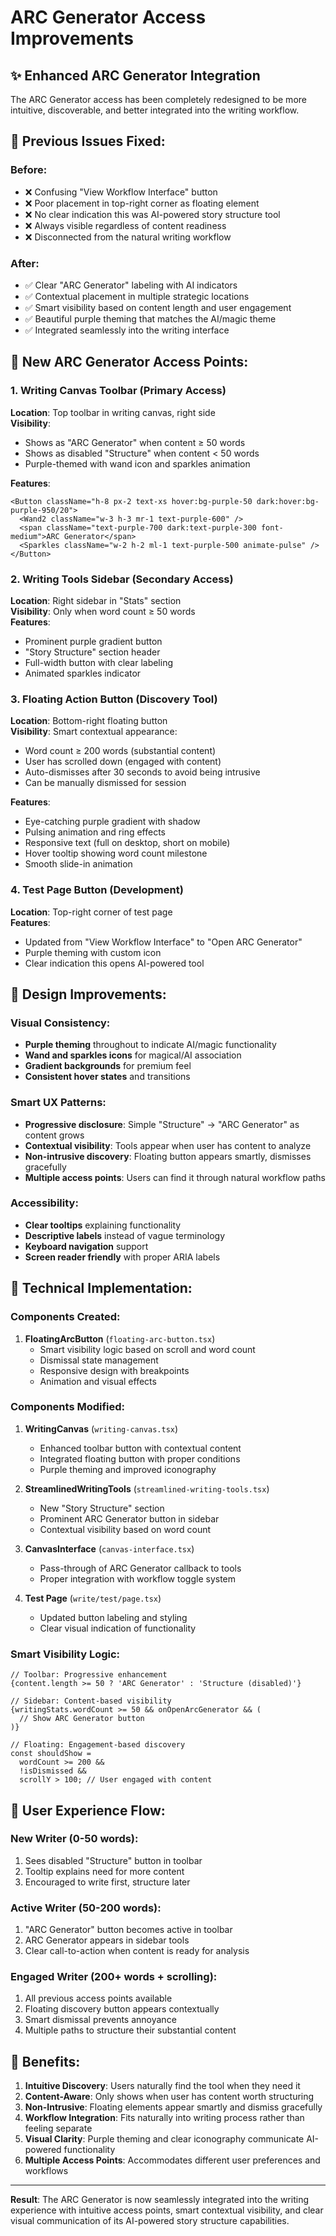 # ARC Generator Access Improvements

## ✨ **Enhanced ARC Generator Integration**

The ARC Generator access has been completely redesigned to be more intuitive, discoverable, and better integrated into the writing workflow.

## 🔄 **Previous Issues Fixed:**

### **Before:**
- ❌ Confusing "View Workflow Interface" button
- ❌ Poor placement in top-right corner as floating element
- ❌ No clear indication this was AI-powered story structure tool
- ❌ Always visible regardless of content readiness
- ❌ Disconnected from the natural writing workflow

### **After:**
- ✅ Clear "ARC Generator" labeling with AI indicators
- ✅ Contextual placement in multiple strategic locations
- ✅ Smart visibility based on content length and user engagement
- ✅ Beautiful purple theming that matches the AI/magic theme
- ✅ Integrated seamlessly into the writing interface

## 🎯 **New ARC Generator Access Points:**

### **1. Writing Canvas Toolbar** (Primary Access)
**Location**: Top toolbar in writing canvas, right side  
**Visibility**: 
- Shows as "ARC Generator" when content ≥ 50 words
- Shows as disabled "Structure" when content < 50 words
- Purple-themed with wand icon and sparkles animation

**Features**:
```tsx
<Button className="h-8 px-2 text-xs hover:bg-purple-50 dark:hover:bg-purple-950/20">
  <Wand2 className="w-3 h-3 mr-1 text-purple-600" />
  <span className="text-purple-700 dark:text-purple-300 font-medium">ARC Generator</span>
  <Sparkles className="w-2 h-2 ml-1 text-purple-500 animate-pulse" />
</Button>
```

### **2. Writing Tools Sidebar** (Secondary Access)
**Location**: Right sidebar in "Stats" section  
**Visibility**: Only when word count ≥ 50 words  
**Features**:
- Prominent purple gradient button
- "Story Structure" section header
- Full-width button with clear labeling
- Animated sparkles indicator

### **3. Floating Action Button** (Discovery Tool)
**Location**: Bottom-right floating button  
**Visibility**: Smart contextual appearance:
- Word count ≥ 200 words (substantial content)
- User has scrolled down (engaged with content) 
- Auto-dismisses after 30 seconds to avoid being intrusive
- Can be manually dismissed for session

**Features**:
- Eye-catching purple gradient with shadow
- Pulsing animation and ring effects
- Responsive text (full on desktop, short on mobile)
- Hover tooltip showing word count milestone
- Smooth slide-in animation

### **4. Test Page Button** (Development)
**Location**: Top-right corner of test page  
**Features**:
- Updated from "View Workflow Interface" to "Open ARC Generator"
- Purple theming with custom icon
- Clear indication this opens AI-powered tool

## 🎨 **Design Improvements:**

### **Visual Consistency:**
- **Purple theming** throughout to indicate AI/magic functionality
- **Wand and sparkles icons** for magical/AI association
- **Gradient backgrounds** for premium feel
- **Consistent hover states** and transitions

### **Smart UX Patterns:**
- **Progressive disclosure**: Simple "Structure" → "ARC Generator" as content grows
- **Contextual visibility**: Tools appear when user has content to analyze
- **Non-intrusive discovery**: Floating button appears smartly, dismisses gracefully
- **Multiple access points**: Users can find it through natural workflow paths

### **Accessibility:**
- **Clear tooltips** explaining functionality
- **Descriptive labels** instead of vague terminology
- **Keyboard navigation** support
- **Screen reader friendly** with proper ARIA labels

## 🔧 **Technical Implementation:**

### **Components Created:**
1. **FloatingArcButton** (`floating-arc-button.tsx`)
   - Smart visibility logic based on scroll and word count
   - Dismissal state management
   - Responsive design with breakpoints
   - Animation and visual effects

### **Components Modified:**
1. **WritingCanvas** (`writing-canvas.tsx`)
   - Enhanced toolbar button with contextual content
   - Integrated floating button with proper conditions
   - Purple theming and improved iconography

2. **StreamlinedWritingTools** (`streamlined-writing-tools.tsx`)
   - New "Story Structure" section
   - Prominent ARC Generator button in sidebar
   - Contextual visibility based on word count

3. **CanvasInterface** (`canvas-interface.tsx`)
   - Pass-through of ARC Generator callback to tools
   - Proper integration with workflow toggle system

4. **Test Page** (`write/test/page.tsx`)
   - Updated button labeling and styling
   - Clear visual indication of functionality

### **Smart Visibility Logic:**
```tsx
// Toolbar: Progressive enhancement
{content.length >= 50 ? 'ARC Generator' : 'Structure (disabled)'}

// Sidebar: Content-based visibility  
{writingStats.wordCount >= 50 && onOpenArcGenerator && (
  // Show ARC Generator button
)}

// Floating: Engagement-based discovery
const shouldShow = 
  wordCount >= 200 && 
  !isDismissed && 
  scrollY > 100; // User engaged with content
```

## 🎯 **User Experience Flow:**

### **New Writer (0-50 words):**
1. Sees disabled "Structure" button in toolbar
2. Tooltip explains need for more content
3. Encouraged to write first, structure later

### **Active Writer (50-200 words):**
1. "ARC Generator" button becomes active in toolbar
2. ARC Generator appears in sidebar tools
3. Clear call-to-action when content is ready for analysis

### **Engaged Writer (200+ words + scrolling):**
1. All previous access points available
2. Floating discovery button appears contextually
3. Smart dismissal prevents annoyance
4. Multiple paths to structure their substantial content

## 🚀 **Benefits:**

1. **Intuitive Discovery**: Users naturally find the tool when they need it
2. **Content-Aware**: Only shows when user has content worth structuring  
3. **Non-Intrusive**: Floating elements appear smartly and dismiss gracefully
4. **Workflow Integration**: Fits naturally into writing process rather than feeling separate
5. **Visual Clarity**: Purple theming and clear iconography communicate AI-powered functionality
6. **Multiple Access Points**: Accommodates different user preferences and workflows

---

**Result**: The ARC Generator is now seamlessly integrated into the writing experience with intuitive access points, smart contextual visibility, and clear visual communication of its AI-powered story structure capabilities.